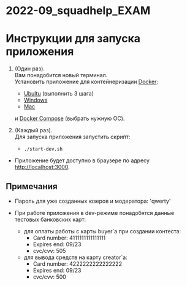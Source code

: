 # 2022-09_squadhelp_EXAM
# Инструкции для запуска приложения

1. (Один раз). <br>
   Вам понадобится новый терминал. <br>
   Установить приложение для контейнеризации [Docker](https://docs.docker.com/):

   - [Ubultu](https://docs.docker.com/engine/install/ubuntu/#install-using-the-repository) (выполнить 3 шага)
   - [Windows](https://docs.docker.com/docker-for-windows/install/)
   - [Mac](https://docs.docker.com/docker-for-mac/install/)

   и [Docker Compose](https://docs.docker.com/compose/install/) (выбрать нужную ОС).

1. (Каждый раз). <br>
   Для запуска приложения запустить скрипт:

   - `./start-dev.sh`
- Приложение будет доступно в браузере по адресу [http://localhost:3000](http://localhost:3000).

## Примечания

- Пароль для уже созданных юзеров и модератора: 'qwerty'

- При работе приложения в dev-режиме понадобятся данные тестовых банковских карт:

  - для оплаты работы с карты buyer`а при создании контеста:
    - Card number: 4111111111111111
    - Expires end: 09/23
    - cvc/cvv: 505
  - для вывода средств на карту creator`а:
    - Card number: 4222222222222222
    - Expires end: 09/23
    - cvc/cvv: 500
